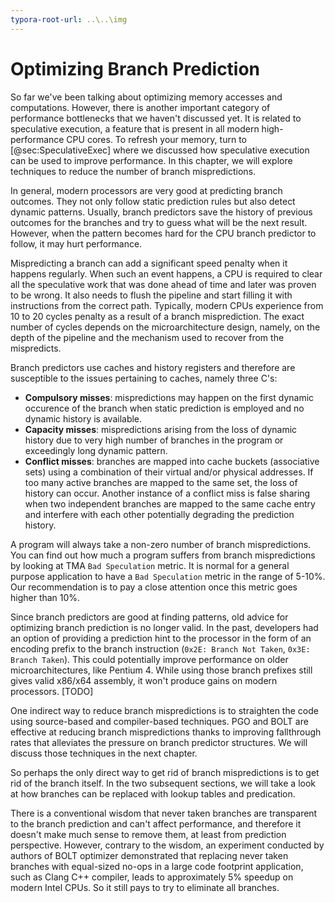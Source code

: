 ```yaml
---
typora-root-url: ..\..\img
---
```


# Optimizing Branch Prediction

So far we've been talking about optimizing memory accesses and computations. However, there is another important category of performance bottlenecks that we haven't discussed yet. It is related to speculative execution, a feature that is present in all modern high-performance CPU cores. To refresh your memory, turn to [@sec:SpeculativeExec] where we discussed how speculative execution can be used to improve performance. In this chapter, we will explore techniques to reduce the number of branch mispredictions.

In general, modern processors are very good at predicting branch outcomes. They not only follow static prediction rules but also detect dynamic patterns. Usually, branch predictors save the history of previous outcomes for the branches and try to guess what will be the next result. However, when the pattern becomes hard for the CPU branch predictor to follow, it may hurt performance.

Mispredicting a branch can add a significant speed penalty when it happens regularly. When such an event happens, a CPU is required to clear all the speculative work that was done ahead of time and later was proven to be wrong. It also needs to flush the pipeline and start filling it with instructions from the correct path. Typically, modern CPUs experience from 10 to 20 cycles penalty as a result of a branch misprediction. The exact number of cycles depends on the microarchitecture design, namely, on the depth of the pipeline and the mechanism used to recover from the mispredicts.

Branch predictors use caches and history registers and therefore are susceptible to the issues pertaining to caches, namely three C's:

- **Compulsory misses**: mispredictions may happen on the first dynamic occurence of the branch when static prediction is employed and no dynamic history is available.
- **Capacity misses**: mispredictions arising from the loss of dynamic history due to very high number of branches in the program or exceedingly long dynamic pattern.
- **Conflict misses**: branches are mapped into cache buckets (associative sets) using a combination of their virtual and/or physical addresses. If too many active branches are mapped to the same set, the loss of history can occur. Another instance of a conflict miss is false sharing when two independent branches are mapped to the same cache entry and interfere with each other potentially degrading the prediction history.

A program will always take a non-zero number of branch mispredictions. You can find out how much a program suffers from branch mispredictions by looking at TMA `Bad Speculation` metric. It is normal for a general purpose application to have a `Bad Speculation` metric in the range of 5-10\%. Our recommendation is to pay a close attention once this metric goes higher than 10\%.

Since branch predictors are good at finding patterns, old advice for optimizing branch prediction is no longer valid. In the past, developers had an option of providing a prediction hint to the processor in the form of an encoding prefix to the branch instruction (`0x2E: Branch Not Taken`, `0x3E: Branch Taken`). This could potentially improve performance on older microarchitectures, like Pentium 4. While using those branch prefixes still gives valid x86/x64 assembly, it won't produce gains on modern processors. [TODO]

One indirect way to reduce branch mispredictions is to straighten the code using source-based and compiler-based techniques. PGO and BOLT are effective at reducing branch mispredictions thanks to improving fallthrough rates that alleviates the pressure on branch predictor structures. We will discuss those techniques in the next chapter.

So perhaps the only direct way to get rid of branch mispredictions is to get rid of the branch itself. In the two subsequent sections, we will take a look at how branches can be replaced with lookup tables and predication.

There is a conventional wisdom that never taken branches are transparent to the branch prediction and can't affect performance, and therefore it doesn't make much sense to remove them, at least from prediction perspective. However, contrary to the wisdom, an experiment conducted by authors of BOLT optimizer demonstrated that replacing never taken branches with equal-sized no-ops in a large code footprint application, such as Clang C++ compiler, leads to approximately 5\% speedup on modern Intel CPUs. So it still pays to try to eliminate all branches.
